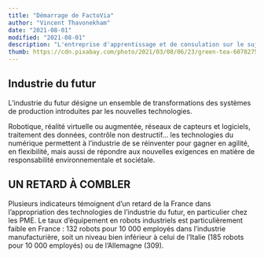 ```yaml
---
title: "Démarrage de FactoVia"
author: "Vincent Thavonekham"
date: "2021-08-01"
modified: "2021-08-01"
description: "L'entreprise d'apprentissage et de consulation sur le sujet de SmartFactory ouvre ses portes !"
thumb: https://cdn.pixabay.com/photo/2021/03/08/06/23/green-tea-6078275_960_720.jpg
---
```


## Industrie du futur

L’industrie du futur désigne un ensemble de transformations des systèmes de production introduites par les nouvelles technologies.

Robotique, réalité virtuelle ou augmentée, réseaux de capteurs et logiciels, traitement des données, contrôle non destructif… les technologies du numérique permettent à l’industrie de se réinventer pour gagner en agilité, en flexibilité, mais aussi de répondre aux nouvelles exigences en matière de responsabilité environnementale et sociétale.

## UN RETARD À COMBLER

Plusieurs indicateurs témoignent d’un retard de la France dans l’appropriation des technologies de l’industrie du futur, en particulier chez les PME. Le taux d’équipement en robots industriels est particulièrement faible en France : 132 robots pour 10 000 employés dans l’industrie manufacturière, soit un niveau bien inférieur à celui de l’Italie (185 robots pour 10 000 employés) ou de l’Allemagne (309).